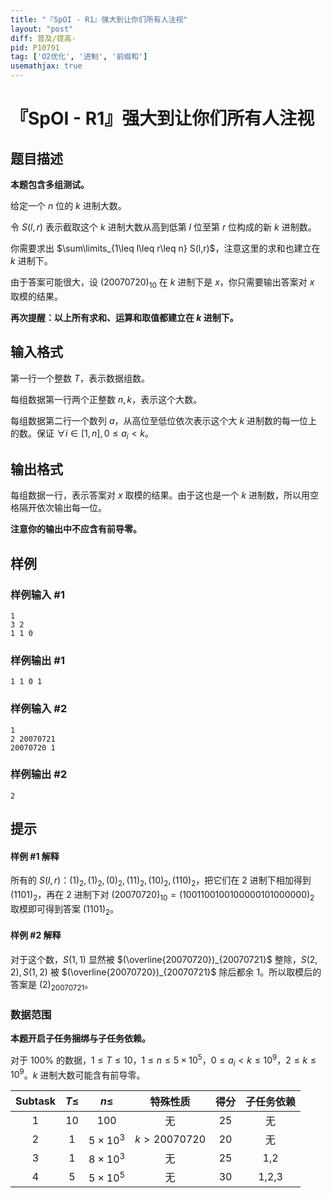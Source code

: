 ```yaml
---
title: "『SpOI - R1』强大到让你们所有人注视"
layout: "post"
diff: 普及/提高-
pid: P10791
tag: ['O2优化', '进制', '前缀和']
usemathjax: true
---
```


# 『SpOI - R1』强大到让你们所有人注视
## 题目描述

**本题包含多组测试。**

给定一个 $n$ 位的 $k$ 进制大数。

令 $S(l,r)$ 表示截取这个 $k$ 进制大数从高到低第 $l$ 位至第 $r$ 位构成的新 $k$ 进制数。

你需要求出 $\sum\limits_{1\leq l\leq r\leq n} S(l,r)$，注意这里的求和也建立在 $k$ 进制下。

由于答案可能很大，设 $(20070720)_{10}$ 在 $k$ 进制下是 $x$，你只需要输出答案对 $x$ 取模的结果。

**再次提醒：以上所有求和、运算和取值都建立在 $k$ 进制下。**
## 输入格式

第一行一个整数 $T$，表示数据组数。

每组数据第一行两个正整数 $n,k$，表示这个大数。

每组数据第二行一个数列 $a$，从高位至低位依次表示这个大 $k$ 进制数的每一位上的数。保证 $\forall i\in[1,n],0\leq a_i<k$。
## 输出格式

每组数据一行，表示答案对 $x$ 取模的结果。由于这也是一个 $k$ 进制数，所以用空格隔开依次输出每一位。

**注意你的输出中不应含有前导零。**
## 样例

### 样例输入 #1
```
1
3 2
1 1 0
```
### 样例输出 #1
```
1 1 0 1
```
### 样例输入 #2
```
1
2 20070721
20070720 1
```
### 样例输出 #2
```
2
```
## 提示

#### 样例 #1 解释

所有的 $S(l,r)$：$(1)_2,(1)_2,(0)_2,(11)_2,(10)_2,(110)_2$，把它们在 $2$ 进制下相加得到 $(1101)_2$，再在 $2$ 进制下对 $(20070720)_{10}=(1001100100100000101000000)_2$ 取模即可得到答案 $(1101)_2$。

#### 样例 #2 解释

对于这个数，$S(1,1)$ 显然被 $(\overline{20070720})_{20070721}$ 整除，$S(2,2),S(1,2)$ 被 $(\overline{20070720})_{20070721}$ 除后都余 $1$。所以取模后的答案是 $(2)_{20070721}$。

### 数据范围

**本题开启子任务捆绑与子任务依赖。**

对于 $100\%$ 的数据，$1\leq T\leq 10$，$1\leq n\leq 5\times 10^5$，$0\leq a_i<k\leq 10^9$，$2\leq k\leq 10^9$。$k$ 进制大数可能含有前导零。

| Subtask | $T\leq$ | $n\leq$ | 特殊性质 | 得分 | 子任务依赖 |
| :-----------: | :-----------: | :-----------: | :-----------: | :-----------: | :-----------: |
| 1 | $10$ | $100$ | 无 | $25$ | 无 |
| 2 | $1$ | $5\times 10^3$ | $k>20070720$ | $20$ | 无 |
| 3 | $1$ | $8\times 10^3$ | 无 | $25$ | 1,2 |
| 4 | $5$ | $5\times 10^5$ | 无 | $30$ | 1,2,3 |

